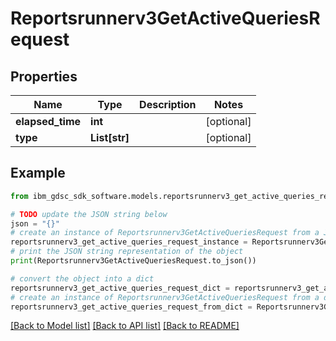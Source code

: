 # Reportsrunnerv3GetActiveQueriesRequest


## Properties

Name | Type | Description | Notes
------------ | ------------- | ------------- | -------------
**elapsed_time** | **int** |  | [optional] 
**type** | **List[str]** |  | [optional] 

## Example

```python
from ibm_gdsc_sdk_software.models.reportsrunnerv3_get_active_queries_request import Reportsrunnerv3GetActiveQueriesRequest

# TODO update the JSON string below
json = "{}"
# create an instance of Reportsrunnerv3GetActiveQueriesRequest from a JSON string
reportsrunnerv3_get_active_queries_request_instance = Reportsrunnerv3GetActiveQueriesRequest.from_json(json)
# print the JSON string representation of the object
print(Reportsrunnerv3GetActiveQueriesRequest.to_json())

# convert the object into a dict
reportsrunnerv3_get_active_queries_request_dict = reportsrunnerv3_get_active_queries_request_instance.to_dict()
# create an instance of Reportsrunnerv3GetActiveQueriesRequest from a dict
reportsrunnerv3_get_active_queries_request_from_dict = Reportsrunnerv3GetActiveQueriesRequest.from_dict(reportsrunnerv3_get_active_queries_request_dict)
```
[[Back to Model list]](../README.md#documentation-for-models) [[Back to API list]](../README.md#documentation-for-api-endpoints) [[Back to README]](../README.md)


